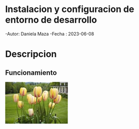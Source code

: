 # Instalacion y configuracion de entorno de desarrollo
-Autor: Daniela Maza
-Fecha : 2023-06-08

# Descripcion

## Funcionamiento
![](img/12.jpg)
